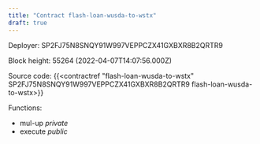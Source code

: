 ```yaml
---
title: "Contract flash-loan-wusda-to-wstx"
draft: true
---
```

Deployer: SP2FJ75N8SNQY91W997VEPPCZX41GXBXR8B2QRTR9


 



Block height: 55264 (2022-04-07T14:07:56.000Z)

Source code: {{<contractref "flash-loan-wusda-to-wstx" SP2FJ75N8SNQY91W997VEPPCZX41GXBXR8B2QRTR9 flash-loan-wusda-to-wstx>}}

Functions:

* mul-up _private_
* execute _public_
